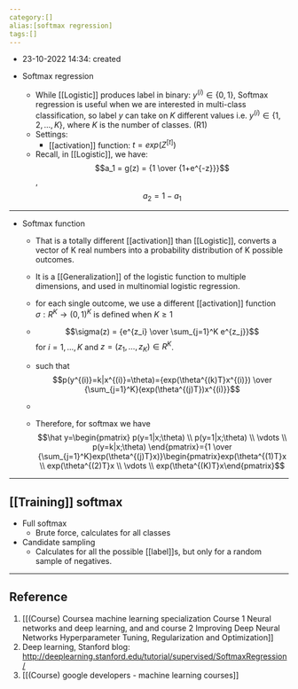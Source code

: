 ```yaml
---
category:[]
alias:[softmax regression]
tags:[]
---
```


- 23-10-2022 14:34: created

- Softmax regression
	- While [[Logistic]] produces label in binary: $y^{(i)} \in\{0,1\}$, Softmax regression is useful when we are interested in multi-class classification, so label $y$ can take on $K$ different values i.e. $y^{(i)} \in \{1,2,...,K\}$, where $K$ is the number of classes. (R1)
	- Settings: 
		- [[activation]] function: $t = exp(Z^{[t]})$
	- Recall, in [[Logistic]], we have: $$a_1 = g(z) = {1 \over {1+e^{-z}}}$$, $$a_2 = 1 - a_1$$
---
- Softmax function
	- That is a totally different [[activation]] than [[Logistic]], converts a vector of K real numbers into a probability distribution of K possible outcomes. 
	- It is a [[Generalization]] of the logistic function to multiple dimensions, and used in multinomial logistic regression. 
	- for each single outcome, we use a different [[activation]] function $\sigma: R^K \rightarrow (0,1)^K$  is defined when $K \geq 1$
	- $$\sigma(z) = {e^{z_i} \over \sum_{j=1}^K e^{z_j}}$$ for $i=1, \dots, K$ and $z=(z_1, \dots, z_K) \in R^K$.
	- such that $$p(y^{(i)}=k|x^{(i)}=\theta)={exp(\theta^{(k)T}x^{(i)}) \over {\sum_{j=1}^K}(exp(\theta^{(j)T})x^{(i)}}$$
	- 


	- Therefore, for softmax we have $$\hat y=\begin{pmatrix} p(y=1|x;\theta) \\ p(y=1|x;\theta) \\ \vdots \\ p(y=k|x;\theta) \end{pmatrix}={1 \over {\sum_{j=1}^K}exp(\theta^{(j)T}x)}\begin{pmatrix}exp(\theta^{(1)T}x \\ exp(\theta^{(2)T}x \\ \vdots \\ exp(\theta^{(K)T}x\end{pmatrix}$$

---
## [[Training]] softmax

- Full softmax
	- Brute force, calculates for all classes
- Candidate sampling
	- Calculates for all the possible [[label]]s, but only for a random sample of negatives. 
---
## Reference

1. [[(Course) Coursea machine learning specialization Course 1 Neural networks and deep learning, and and course 2 Improving Deep Neural Networks Hyperparameter Tuning, Regularization and Optimization]]
2. Deep learning, Stanford blog: http://deeplearning.stanford.edu/tutorial/supervised/SoftmaxRegression/
3. [[(Course) google developers - machine learning courses]]